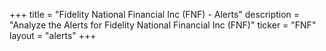 +++
title = "Fidelity National Financial Inc (FNF) - Alerts"
description = "Analyze the Alerts for Fidelity National Financial Inc (FNF)"
ticker = "FNF"
layout = "alerts"
+++

